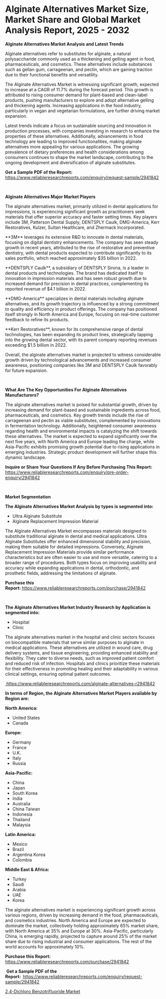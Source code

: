 <p><h1>Alginate Alternatives Market Size, Market Share and Global Market Analysis Report, 2025 - 2032</h1></p><p><strong>Alginate Alternatives Market Analysis and Latest Trends</strong></p>
<p><p>Alginate alternatives refer to substitutes for alginate, a natural polysaccharide commonly used as a thickening and gelling agent in food, pharmaceuticals, and cosmetics. These alternatives include substances such as gellan gum, carrageenan, and pectin, which are gaining traction due to their functional benefits and versatility. </p><p>The Alginate Alternatives Market is witnessing significant growth, expected to increase at a CAGR of 11.7% during the forecast period. This growth is attributed to rising consumer demand for plant-based and clean-label products, pushing manufacturers to explore and adopt alternative gelling and thickening agents. Increasing applications in the food industry, particularly in vegan and vegetarian formulations, are further driving market expansion. </p><p>Latest trends indicate a focus on sustainable sourcing and innovation in production processes, with companies investing in research to enhance the properties of these alternatives. Additionally, advancements in food technology are leading to improved functionalities, making alginate alternatives more appealing for various applications. The growing prevalence of dietary preferences and health considerations among consumers continues to shape the market landscape, contributing to the ongoing development and diversification of alginate substitutes.</p></p>
<p><strong>Get a Sample PDF of the Report:&nbsp;</strong> <a href="https://www.reliableresearchreports.com/enquiry/request-sample/2941842?utm_campaign=2981&utm_medium=2&utm_source=Github&utm_content=ia&utm_term=15032025&utm_id=alginate-alternatives">https://www.reliableresearchreports.com/enquiry/request-sample/2941842</a></p>
<p>&nbsp;</p>
<p><strong>Alginate Alternatives Major Market Players</strong></p>
<p><p>The alginate alternatives market, primarily utilized in dental applications for impressions, is experiencing significant growth as practitioners seek materials that offer superior accuracy and faster setting times. Key players include 3M, Patterson Dental Supply, DENTSPLY Caulk, DMG-America, Kerr Restoratives, Kulzer, Sultan Healthcare, and Zhermack Incorporated.</p><p>**3M** leverages its extensive R&D to innovate in dental materials, focusing on digital dentistry enhancements. The company has seen steady growth in recent years, attributed to the rise of restorative and preventive dentistry, with dental products expected to contribute significantly to its sales portfolio, which reached approximately $35 billion in 2022.</p><p>**DENTSPLY Caulk**, a subsidiary of DENTSPLY Sirona, is a leader in dental products and technologies. The brand has dedicated itself to innovation in impression materials and has seen robust growth due to increased demand for precision in dental practices, complementing its reported revenue of $4.1 billion in 2022.</p><p>**DMG-America** specializes in dental materials including alginate alternatives, and its growth trajectory is influenced by a strong commitment to quality and efficiency in product offerings. The company has positioned itself strongly in North America and Europe, focusing on real-time customer feedback to refine its products.</p><p>**Kerr Restoratives**, known for its comprehensive range of dental technologies, has been expanding its product lines, strategically tapping into the growing dental sector, with its parent company reporting revenues exceeding $1.5 billion in 2022.</p><p>Overall, the alginate alternatives market is projected to witness considerable growth driven by technological advancements and increased consumer awareness, positioning companies like 3M and DENTSPLY Caulk favorably for future expansion.</p></p>
<p>&nbsp;</p>
<p><strong>What Are The Key Opportunities For Alginate Alternatives Manufacturers?</strong></p>
<p><p>The alginate alternatives market is poised for substantial growth, driven by increasing demand for plant-based and sustainable ingredients across food, pharmaceuticals, and cosmetics. Key growth trends include the rise of carrageenan and pectin as viable substitutes, complemented by innovations in fermentation technology. Additionally, heightened consumer awareness regarding health and environmental impacts is catalyzing the shift towards these alternatives. The market is expected to expand significantly over the next five years, with North America and Europe leading the charge, while Asia-Pacific exhibits promising growth potential due to rising applications in emerging industries. Strategic product development will further shape this dynamic landscape.</p></p>
<p><strong>Inquire or Share Your Questions If Any Before Purchasing This Report:</strong> <a href="https://www.reliableresearchreports.com/enquiry/pre-order-enquiry/2941842?utm_campaign=2981&utm_medium=2&utm_source=Github&utm_content=ia&utm_term=15032025&utm_id=alginate-alternatives">https://www.reliableresearchreports.com/enquiry/pre-order-enquiry/2941842</a></p>
<p>&nbsp;</p>
<p><strong>Market Segmentation</strong></p>
<p><strong>The Alginate Alternatives Market Analysis by types is segmented into:</strong></p>
<p><ul><li>Ultra Alginate Substitute</li><li>Alginate Replacement Impression Material</li></ul></p>
<p><p>The Alginate Alternatives Market encompasses materials designed to substitute traditional alginate in dental and medical applications. Ultra Alginate Substitutes offer enhanced dimensional stability and precision, making them suitable for detailed impressions. Conversely, Alginate Replacement Impression Materials provide similar performance characteristics but are often easier to use and more versatile, catering to a broader range of procedures. Both types focus on improving usability and accuracy while expanding applications in dental, orthodontic, and prosthetic fields, addressing the limitations of alginate.</p></p>
<p><strong>Purchase this Report:&nbsp;</strong><a href="https://www.reliableresearchreports.com/purchase/2941842?utm_campaign=2981&utm_medium=2&utm_source=Github&utm_content=ia&utm_term=15032025&utm_id=alginate-alternatives">https://www.reliableresearchreports.com/purchase/2941842</a></p>
<p>&nbsp;</p>
<p><strong>The Alginate Alternatives Market Industry Research by Application is segmented into:</strong></p>
<p><ul><li>Hospital</li><li>Clinic</li></ul></p>
<p><p>The alginate alternatives market in the hospital and clinic sectors focuses on biocompatible materials that serve similar purposes to alginate in medical applications. These alternatives are utilized in wound care, drug delivery systems, and tissue engineering, providing enhanced stability and flexibility. They cater to diverse needs, such as improved patient comfort and reduced risk of infection. Hospitals and clinics prioritize these materials for their effectiveness in promoting healing and their adaptability in various clinical settings, ensuring optimal patient outcomes.</p></p>
<p><a href="https://www.reliableresearchreports.com/alginate-alternatives-r2941842?utm_campaign=2981&utm_medium=2&utm_source=Github&utm_content=ia&utm_term=15032025&utm_id=alginate-alternatives">&nbsp;https://www.reliableresearchreports.com/alginate-alternatives-r2941842</a></p>
<p><strong>In terms of Region, the Alginate Alternatives Market Players available by Region are:</strong></p>
<p>
    <p> <strong> North America: </strong>
        <ul>
            <li>United States</li>
            <li>Canada</li>
        </ul>
        </p> 
    <p> <strong> Europe: </strong>
        <ul>
            <li>Germany</li>
            <li>France</li>
            <li>U.K.</li>
            <li>Italy</li>
            <li>Russia</li>
        </ul>
        </p> 
    <p> <strong> Asia-Pacific: </strong>
        <ul>
            <li>China</li>
            <li>Japan</li>
            <li>South Korea</li>
            <li>India</li>
            <li>Australia</li>
            <li>China Taiwan</li>
            <li>Indonesia</li>
            <li>Thailand</li>
            <li>Malaysia</li>
        </ul>
        </p> 
    <p> <strong> Latin America: </strong>
        <ul>
            <li>Mexico</li>
            <li>Brazil</li>
            <li>Argentina Korea</li>
            <li>Colombia</li>
        </ul>
        </p> 
    <p> <strong> Middle East & Africa: </strong>
        <ul>
            <li>Turkey</li>
            <li>Saudi</li>
            <li>Arabia</li>
            <li>UAE</li>
            <li>Korea</li>
        </ul>
    </p>
    </p>
<p><p>The alginate alternatives market is experiencing significant growth across various regions, driven by increasing demand in the food, pharmaceuticals, and cosmetics industries. North America and Europe are expected to dominate the market, collectively holding approximately 65% market share, with North America at 35% and Europe at 30%. Asia-Pacific, particularly China, is emerging rapidly, projected to capture around 25% of the market share due to rising industrial and consumer applications. The rest of the world accounts for approximately 10%.</p></p>
<p><strong>Purchase this Report: </strong><a href="https://www.reliableresearchreports.com/purchase/2941842?utm_campaign=2981&utm_medium=2&utm_source=Github&utm_content=ia&utm_term=15032025&utm_id=alginate-alternatives">https://www.reliableresearchreports.com/purchase/2941842</a></p>
<p>&nbsp;<strong>Get a Sample PDF of the Report:&nbsp;&nbsp;</strong><a href="https://www.reliableresearchreports.com/enquiry/request-sample/2941842?utm_campaign=2981&utm_medium=2&utm_source=Github&utm_content=ia&utm_term=15032025&utm_id=alginate-alternatives">https://www.reliableresearchreports.com/enquiry/request-sample/2941842</a></p>
<p><strong></strong></p>
<p><p><a href="https://github.com/nibbsmantji/Market-Research-Report-List-1/blob/main/24-dichloro-benzotrifluoride-market.md?utm_campaign=2981&utm_medium=2&utm_source=Github&utm_content=ia&utm_term=15032025&utm_id=alginate-alternatives">2,4-Dichloro Benzotrifluoride Market</a></p></p>